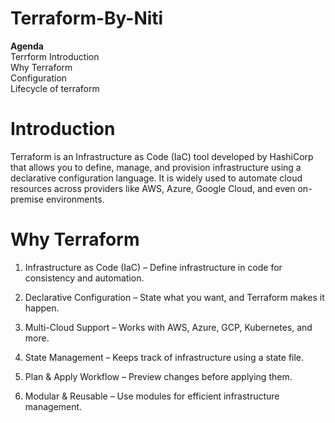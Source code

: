 # Terraform-By-Niti
**Agenda**
<br>
Terrform Introduction
<br>
Why Terraform
<br>
Configuration
<br>
Lifecycle of terraform
<br>
# Introduction
Terraform is an Infrastructure as Code (IaC) tool developed by HashiCorp that allows you to define, manage, and provision infrastructure using a declarative configuration language. It is widely used to automate cloud resources across providers like AWS, Azure, Google Cloud, and even on-premise environments.
<br>
# Why Terraform
1. Infrastructure as Code (IaC) – Define infrastructure in code for consistency and automation.

2. Declarative Configuration – State what you want, and Terraform makes it happen.

3. Multi-Cloud Support – Works with AWS, Azure, GCP, Kubernetes, and more.

4. State Management – Keeps track of infrastructure using a state file.

5. Plan & Apply Workflow – Preview changes before applying them.

6. Modular & Reusable – Use modules for efficient infrastructure management.


